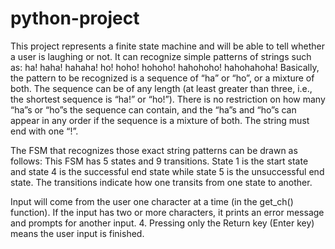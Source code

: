 # python-project

This project represents a finite state machine and will be able to tell whether a user is laughing or not. It can recognize simple patterns of strings such as: ha! haha! hahaha! ho! hoho! hohoho! hahohoho! hahohahoha! Basically, the pattern to be recognized is a sequence of “ha” or “ho”, or a mixture of both. The sequence can be of any length (at least greater than three, i.e., the shortest sequence is “ha!” or “ho!”). There is no restriction on how many “ha”s or “ho”s the sequence can contain, and the “ha”s and “ho”s can appear in any order if the sequence is a mixture of both. The string must end with one “!”. 

The FSM that recognizes those exact string patterns can be drawn as follows: This FSM has 5 states and 9 transitions. State 1 is the start state and state 4 is the successful end state while state 5 is the unsuccessful end state. The transitions indicate how one transits from one state to another. 

Input will come from the user one character at a time (in the get_ch() function). If the input has two or more characters, it prints an error message and prompts for another input. 4. Pressing only the Return key (Enter key) means the user input is finished. 

